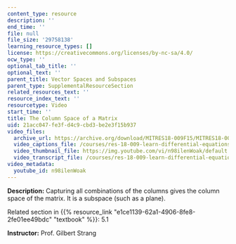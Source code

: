 ```yaml
---
content_type: resource
description: ''
end_time: ''
file: null
file_size: '29758138'
learning_resource_types: []
license: https://creativecommons.org/licenses/by-nc-sa/4.0/
ocw_type: ''
optional_tab_title: ''
optional_text: ''
parent_title: Vector Spaces and Subspaces
parent_type: SupplementalResourceSection
related_resources_text: ''
resource_index_text: ''
resourcetype: Video
start_time: ''
title: The Column Space of a Matrix
uid: 21acc047-fe3f-d4c9-cbd3-be2e3f15b937
video_files:
  archive_url: https://archive.org/download/MITRES18-009F15/MITRES18-009F15_5_1_ColumnSpace_300k.mp4
  video_captions_file: /courses/res-18-009-learn-differential-equations-up-close-with-gilbert-strang-and-cleve-moler-fall-2015/39d8608f80445e4ebc973056ce20ac34_n98ilenWoak.vtt
  video_thumbnail_file: https://img.youtube.com/vi/n98ilenWoak/default.jpg
  video_transcript_file: /courses/res-18-009-learn-differential-equations-up-close-with-gilbert-strang-and-cleve-moler-fall-2015/2d988b5c69e8c640be3306bcf4c1876d_n98ilenWoak.pdf
video_metadata:
  youtube_id: n98ilenWoak
---
```


**Description:** Capturing all combinations of the columns gives the column space of the matrix. It is a subspace (such as a plane).

Related section in {{% resource_link "e1ce1139-62a1-4906-8fe8-2fe01ee49bdc" "textbook" %}}: 5.1

**Instructor:** Prof. Gilbert Strang


